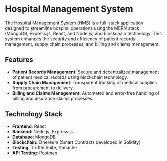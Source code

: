 # Hospital Management System

The Hospital Management System (HMS) is a full-stack application designed to streamline hospital operations using the MERN stack (MongoDB, Express.js, React, and Node.js) and blockchain technology. This system enhances the security and efficiency of patient records management, supply chain processes, and billing and claims management.

## Features

- **Patient Records Management**: Secure and decentralized management of patient medical records using blockchain technology.
- **Supply Chain Management**: Transparent tracking of medical supplies from procurement to delivery.
- **Billing and Claims Management**: Automated and error-free handling of billing and insurance claims processes.

## Technology Stack

- **Frontend**: React
- **Backend**: Node.js, Express.js
- **Database**: MongoDB
- **Blockchain**: Ethereum (Smart Contracts developed in Solidity)
- **Testing**: Truffle Suite, Ganache
- **API Testing**: Postman